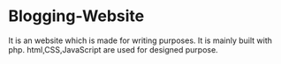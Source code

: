 # Blogging-Website
It is an website which is made for writing purposes. It is mainly built with php. html,CSS,JavaScript are used for designed purpose.
